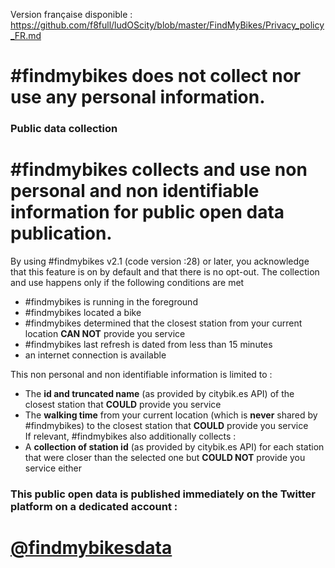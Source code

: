 Version française disponible : https://github.com/f8full/ludOScity/blob/master/FindMyBikes/Privacy_policy_FR.md

# #findmybikes does not collect nor use any personal information.

### Public data collection

# #findmybikes collects and use non personal and non identifiable information for public open data publication.
By using #findmybikes v2.1 (code version :28) or later, you acknowledge that this feature is on by default and that there is no opt-out.
The collection and use happens only if the following conditions are met

- \#findmybikes is running in the foreground
- \#findmybikes located a bike
- \#findmybikes determined that the closest station from your current location **CAN NOT** provide you service
- \#findmybikes last refresh is dated from less than 15 minutes
- an internet connection is available

This non personal and non identifiable information is limited to :

- The **id and truncated name** (as provided by citybik.es API) of the closest station that **COULD** provide you service
- The **walking time** from your current location (which is **never** shared by #findmybikes) to the closest station that **COULD** provide you service
<br>If relevant, #findmybikes also additionally collects :
- A **collection of station id** (as provided by citybik.es API) for each station that were closer than the selected one but **COULD NOT** provide you service either

### This public open data is published immediately on the Twitter platform on a dedicated account :
# [@findmybikesdata]

[@findmybikesdata]:https://twitter.com/findmybikesdata

